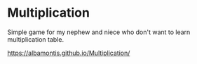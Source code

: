 # Multiplication
Simple game for my  nephew and niece who don't want to learn multiplication table.

https://albamontis.github.io/Multiplication/
